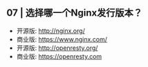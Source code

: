 ## 07 | 选择哪一个Nginx发行版本？

* 开源版: http://nginx.org/
* 商业版: https://www.nginx.com/
* 开源版: http://openresty.org/
* 商业版: https://openresty.com
